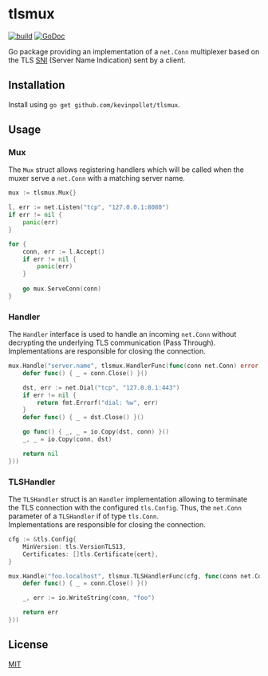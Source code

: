 # tlsmux

[![build](https://github.com/kevinpollet/tlsmux/actions/workflows/main.yml/badge.svg)](https://github.com/kevinpollet/tlsmux/actions)
[![GoDoc](https://godoc.org/github.com/kevinpollet/tlsmux?status.svg)](https://pkg.go.dev/github.com/kevinpollet/tlsmux)

Go package providing an implementation of a `net.Conn` multiplexer based on the TLS [SNI](https://www.cloudflare.com/learning/ssl/what-is-sni/) (Server Name Indication) sent by a client.

## Installation

Install using `go get github.com/kevinpollet/tlsmux`.

## Usage

### Mux

The `Mux` struct allows registering handlers which will be called when the muxer serve a `net.Conn` with a 
matching server name.

```go
mux := tlsmux.Mux{}

l, err := net.Listen("tcp", "127.0.0.1:8080")
if err != nil {
    panic(err)
}

for {
    conn, err := l.Accept()
    if err != nil {
        panic(err)	
    }
	
    go mux.ServeConn(conn)
}
```

### Handler

The `Handler` interface is used to handle an incoming `net.Conn` without decrypting the underlying TLS communication (Pass Through).
Implementations are responsible for closing the connection.

```go
mux.Handle("server.name", tlsmux.HandlerFunc(func(conn net.Conn) error {
    defer func() { _ = conn.Close() }()

    dst, err := net.Dial("tcp", "127.0.0.1:443")
    if err != nil {
        return fmt.Errorf("dial: %w", err)
    }
    defer func() { _ = dst.Close() }()

    go func() { _, _ = io.Copy(dst, conn) }()
    _, _ = io.Copy(conn, dst)

    return nil
}))
```

### TLSHandler

The `TLSHandler` struct is an `Handler` implementation allowing to terminate the TLS connection with the configured `tls.Config`.
Thus, the `net.Conn` parameter of a `TLSHandler` if of type `tls.Conn`.  
Implementations are responsible for closing the connection.

```go
cfg := &tls.Config{
    MinVersion: tls.VersionTLS13,
    Certificates: []tls.Certificate{cert},
}

mux.Handle("foo.localhost", tlsmux.TLSHandlerFunc(cfg, func(conn net.Conn) error {
    defer func() { _ = conn.Close() }()

    _, err := io.WriteString(conn, "foo")

    return err
}))
```

## License

[MIT](./LICENSE.md)
